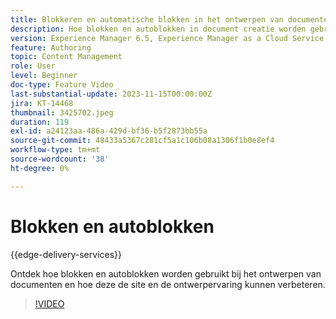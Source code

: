 ```yaml
---
title: Blokkeren en automatische blokken in het ontwerpen van documenten
description: Hoe blokken en autoblokken in document creatie worden gebruikt.
version: Experience Manager 6.5, Experience Manager as a Cloud Service
feature: Authoring
topic: Content Management
role: User
level: Beginner
doc-type: Feature Video
last-substantial-update: 2023-11-15T00:00:00Z
jira: KT-14468
thumbnail: 3425702.jpeg
duration: 119
exl-id: a24123aa-486a-429d-bf36-b5f2873bb55a
source-git-commit: 48433a5367c281cf5a1c106b08a1306f1b0e8ef4
workflow-type: tm+mt
source-wordcount: '38'
ht-degree: 0%

---
```


# Blokken en autoblokken

{{edge-delivery-services}}

Ontdek hoe blokken en autoblokken worden gebruikt bij het ontwerpen van documenten en hoe deze de site en de ontwerpervaring kunnen verbeteren.

>[!VIDEO](https://video.tv.adobe.com/v/3439510/?learn=on&captions=dut)
